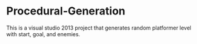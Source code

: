 # Procedural-Generation

This is a visual studio 2013 project that generates random platformer level with start, goal, and enemies.
